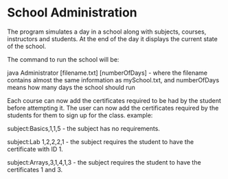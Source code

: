 # School Administration

The program simulates a day in a school along with subjects, courses, instructors and students. At the end of the day it displays the current state of the school.

The command to run the school will be:

java Administrator [filename.txt] [numberOfDays] - where the filename contains almost the same information as mySchool.txt, and numberOfDays means how many days the school should run

Each course can now add the certificates required to be had by the student before attempting it.
The user can now add the certificates required by the students for them to sign up for the class.
example:

subject:Basics,1,1,5 - the subject has no requirements.

subject:Lab 1,2,2,2,1 - the subject requires the student to have the certificate with ID 1.

subject:Arrays,3,1,4,1,3 - the subject requires the student to have the certificates 1 and 3.
